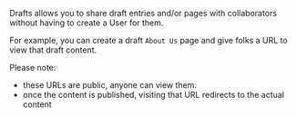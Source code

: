 Drafts allows you to share draft entries and/or pages with collaborators without having to create a User for them.

For example, you can create a draft `About Us` page and give folks a URL to view that draft content.

Please note:

* these URLs are public, anyone can view them.
* once the content is published, visiting that URL redirects to the actual content
